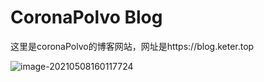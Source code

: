 # CoronaPolvo Blog

这里是coronaPolvo的博客网站，网址是https://blog.keter.top

![image-20210508160117724](https://gitee.com/coronapolvo/images/raw/master/20210508160120image-20210508160117724.png)

